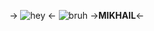 -> ![hey](https://meow.crd.co/assets/images/gallery07/c155ae08_original.png?v=e96c1c67) <-
 ![bruh](https://media.discordapp.net/attachments/869723396848640013/880236587118624778/persona-5-akechi-goro-wings-sad-smile-wallpaper-previ_polarr.jpg)
->**MIKHAIL**<-
